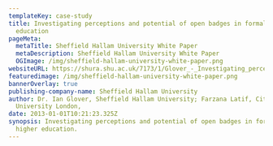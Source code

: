 ```yaml
---
templateKey: case-study
title: Investigating perceptions and potential of open badges in formal higher
  education
pageMeta:
  metaTitle: Sheffield Hallam University White Paper
  metaDescription: Sheffield Hallam University White Paper
  OGImage: /img/sheffield-hallam-university-white-paper.png
websiteURL: https://shura.shu.ac.uk/7173/1/Glover_-_Investigating_perceptions_and_potential_of_open_badges_in_formal_higher_education_-_proceeding_112141.pdf
featuredimage: /img/sheffield-hallam-university-white-paper.png
bannerOverlay: true
publishing-company-name: Sheffield Hallam University
author: Dr. Ian Glover, Sheffield Hallam University; Farzana Latif, City
  University London,
date: 2013-01-01T10:21:23.325Z
synopsis: Investigating perceptions and potential of open badges in formal
  higher education.
---
```

